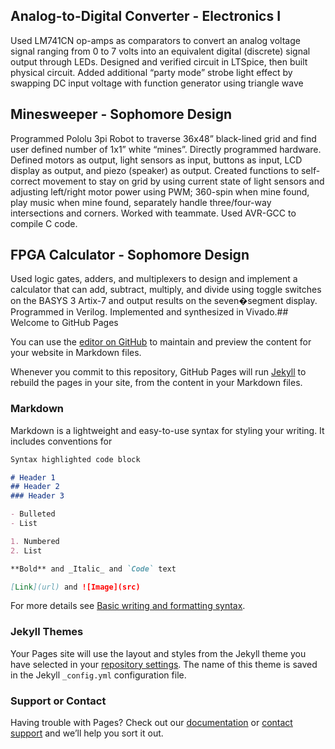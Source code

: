 ## Analog-to-Digital Converter - Electronics I

Used LM741CN op-amps as comparators to convert an analog voltage signal ranging from 0 to 7 volts into an equivalent digital (discrete) signal output through LEDs. Designed and verified circuit in LTSpice, then built physical circuit. Added additional “party mode” strobe light effect by swapping DC input voltage with function generator using triangle wave

## Minesweeper - Sophomore Design

Programmed Pololu 3pi Robot to traverse 36x48” black-lined grid and find user defined number of 1x1” white “mines”. Directly programmed hardware. Defined motors as output, light sensors as input, buttons as input, LCD display as output, and piezo (speaker) as output. Created functions to self-correct movement to stay on grid by using current state of light sensors and adjusting left/right motor power using PWM; 360-spin when mine found, play music when mine found, separately handle three/four-way intersections and corners. Worked with teammate. Used AVR-GCC to compile C code.

## FPGA Calculator - Sophomore Design

Used logic gates, adders, and multiplexers to design and implement a calculator that can add, subtract, multiply, and divide using toggle switches on the BASYS 3 Artix-7 and output results on the seven�segment display. Programmed in Verilog. Implemented and synthesized in Vivado.## Welcome to GitHub Pages

You can use the [editor on GitHub](https://github.com/venkat-ranganathan/home/edit/gh-pages/index.md) to maintain and preview the content for your website in Markdown files.

Whenever you commit to this repository, GitHub Pages will run [Jekyll](https://jekyllrb.com/) to rebuild the pages in your site, from the content in your Markdown files.

### Markdown

Markdown is a lightweight and easy-to-use syntax for styling your writing. It includes conventions for

```markdown
Syntax highlighted code block

# Header 1
## Header 2
### Header 3

- Bulleted
- List

1. Numbered
2. List

**Bold** and _Italic_ and `Code` text

[Link](url) and ![Image](src)
```

For more details see [Basic writing and formatting syntax](https://docs.github.com/en/github/writing-on-github/getting-started-with-writing-and-formatting-on-github/basic-writing-and-formatting-syntax).

### Jekyll Themes

Your Pages site will use the layout and styles from the Jekyll theme you have selected in your [repository settings](https://github.com/venkat-ranganathan/home/settings/pages). The name of this theme is saved in the Jekyll `_config.yml` configuration file.

### Support or Contact

Having trouble with Pages? Check out our [documentation](https://docs.github.com/categories/github-pages-basics/) or [contact support](https://support.github.com/contact) and we’ll help you sort it out.
